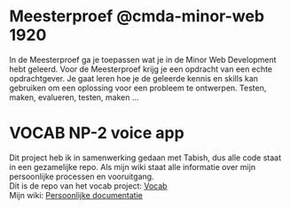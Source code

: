 # Meesterproef @cmda-minor-web 1920

In de Meesterproef ga je toepassen wat je in de Minor Web Development hebt geleerd.
Voor de Meesterproef krijg je een opdracht van een echte opdrachtgever.
Je gaat leren hoe je de geleerde kennis en skills kan gebruiken om een oplossing voor een probleem te ontwerpen. Testen, maken, evalueren, testen, maken ...

# VOCAB NP-2 voice app
Dit project heb ik in samenwerking gedaan met Tabish, dus alle code staat in een gezamelijke repo. Als mijn wiki staat alle informatie over mijn persoonlijke processen en vooruitgang.<br>
Dit is de repo van het vocab project: [Vocab](https://github.com/tnanhekhan/vocab)<br>
Mijn wiki: [Persoonlijke documentatie](https://github.com/heralt/meesterproef-1920/wiki)

<!-- Maybe a table of contents here? 📚 -->

<!-- How about a section that describes how to install this project? 🤓 -->

<!-- ...but how does one use this project? What are its features 🤔 -->

<!-- Maybe a checklist of done stuff and stuff still on your wishlist? ✅ -->

<!-- How about a license here? 📜 (or is it a licence?) 🤷 -->
